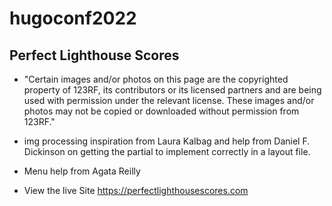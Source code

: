 # hugoconf2022
## Perfect Lighthouse Scores

- "Certain images and/or photos on this page are the copyrighted property of 123RF, its contributors or its licensed partners and are being used with permission under the relevant license. These images and/or photos may not be copied or downloaded without permission from 123RF."

- img processing inspiration from Laura Kalbag and help from Daniel F. Dickinson on getting the partial to implement correctly in a layout file. 


- Menu help from Agata Reilly

- View the live Site https://perfectlighthousescores.com